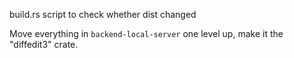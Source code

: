 build.rs script to check whether dist changed

Move everything in `backend-local-server` one level up, make it the "diffedit3"
crate.